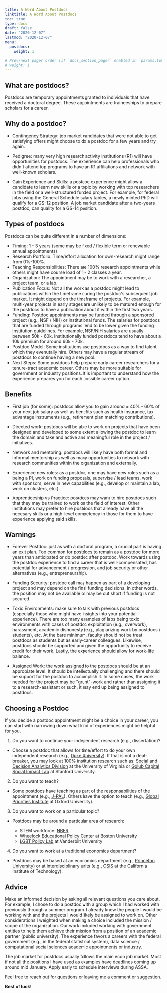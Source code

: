 ```yaml
---
title: A Word About Postdocs
linktitle: A Word About Postdocs
toc: true
type: docs
draft: false
date: "2020-12-07"
lastmod: "2020-12-07"
menu:
  postdocs:
    weight: 1

# Prev/next pager order (if `docs_section_pager` enabled in `params.toml`)
# weight: 1
---
```


## What are postdocs?

Postdocs are temporary appointments granted to individuals that have received a doctoral degree. These appointments are traineeships to prepare scholars for a career. 

## Why do a postdoc?

- Contingency Strategy: job market candidates that were not able to get satisfying offers might choose to do a postdoc for a few years and try again.

- Pedigree: many very high research activity institutions (R1) will have opportunities for postdocs. The experience can help professionals who didn't attend top programs to have an R1 affiliations and network with well-known scholars.

- Gain Experience and Skills: a postdoc experience might allow a candidate to learn new skills or a topic by working with top researchers in the field or a well-structured funded project. For example, for federal jobs using the General Schedule salary tables, a newly minted PhD will qualify for a GS-12 position. A job market candidate after a two-years postdoc, can quality for a GS-14 position.

## Types of postdocs

Postdocs can be quite different in a number of dimensions:

- Timing: 1 - 3 years (some may be fixed / flexible term or renewable annual appointments)
- Research Portfolio: Time/effort allocation for own-research might range from 0%-100%.
- Teaching Responsibilities: There are 100% research appointments while others might have course load of 1 - 2 classes a year.
- Organization:	The appointment may be to work with a researcher, a project team, or a lab. 
- Publication Focus: Not all the work as a postdoc might lead to publications within the timeframe during the postdoc's subsequent job market. It might depend on the timeframe of projects. For example, multi-year projects in early stages are unlikely to be matured enough for the postdocs to have a publication about it within the first two years.
- Funding: Postdoc appointments may be funded through a sponsored project (e.g., NSF / NIH) or institutional funds. The salaries for postdocs that are funded through programs tend to be lower given the funding institution guidelines. For example, NSF/NIH salaries are usually between 50k - 60k. Institutionally funded postdocs tend to have about a 10k premium for around 60k - 70k.
- Postdoc Model: Some institutions use postdocs as a way to find talent which they evenutally hire. Others may have a regular stream of postdocs to continue having a new pool.
- Next Steps: Some postdocs help prepare early career researchers for a tenure-tract academic career. Others may be more suitable for government or industry positions. It is important to understand how the experience prepares you for each possible career option.

## Benefits

- First job (for some): postdocs allow you to gain around ≈ 40% - 60% of your next job salary as well as benefits such as health insurance, tax advantage instruments (e.g., retirement plan matching contributions).

- Directed work: postdocs will be able to work on projects that have been designed and developed to some extent allowing the postdoc to learn the domain and take and active and meaningful role in the project / initiatives.

- Network and mentoring: postdocs will likely have both formal and informal mentorship as well as many opportunities to network with research communities within the organization and externally.

- Experience new roles: as a postdoc, one may have new roles such as a being a PI, work on funding proposals, supervise / lead teams, work with sponsors, serve in new capabilities (e.g., develop or maintain a lab, work on clusters, etc.).

- Apprenticeship vs Practice: postdocs may want to hire postdocs such that they may be trained to work on the field of interest. Other institutions may prefer to hire postdocs that already have all the necesary skills or a high-level competency in those for them to have experience applying said skills.

## Warnings

- Forever Postdoc: just as with a doctoral program, a crucial part is having an exit plan. Too common for postdocs to remain as a postdoc for more years than anticipated or do postdoc after postdoc. Work towards using the postdoc experience to find a career that is well-compensated, has potential for advancement / progression, and job security or other alternatives (e.g., entrepreneurship).

- Funding Security: postdoc call may happen as part of a developing project and may depend on the final funding decisions. In other words, the position may not be available or may be cut short if funding is not secured.

- Toxic Environments: make sure to talk with previous postdocs (especially those who might have insights into your potential experience). There are too many examples of labs being toxic environments with cases of postdoc exploitation (e.g., overwork), harassment, academic dishonesty (e.g., plagiarizing work by postdocs / students), etc. At the bare minimum, faculty should not be treat postdocs as students but as early-career colleagues. Likewise, postdocs should be supported and given the opportunity to receive credit for their work. Lastly, the experience should allow for work-life balance.

- Assigned Work: the work assigned to the postdocs should be at an appropiate level. It should be intellectually challenging and there should be support for the postdoc to accomplish it. In some cases, the work needed for the project may be "grunt"-work and rather than assigning it to a research-assistant or such, it may end up being assigned to postdocs.

## Choosing a Postdoc

If you decide a postdoc appointment might be a choice in your career, you can start with narrowing down what kind of experiences might be helpful for you.

1. Do you want to continue your independent research (e.g., dissertation)?

- Choose a postdoc that allows for time/effort to do your own independent research (e.g., [Duke University](https://academicjobsonline.org/ajo/jobs/17714)). If that is not a deal-breaker, you may look at 100% institution research such as: [Social and Decision Analytics Division](https://www.aeaweb.org/joe/listing.php?JOE_ID=2020-02_111466120) at the University of Virginia or [Golub Capital Social Impact Lab](https://www.gsb.stanford.edu/faculty-research/centers-initiatives/sil) at Stanford University.

2. Do you want to teach?

- Some postdocs have teaching as part of the responsabilities of the appointment (e.g., [J-PAL](https://www.aeaweb.org/joe/listing.php?JOE_ID=2020-02_111465999)). Others have the option to teach (e.g., [Global Priorities Institute](https://www.aeaweb.org/joe/listing.php?JOE_ID=2020-02_111465663) at Oxford University).

3. Do you want to work on a particular topic?

- Postdocs may be around a particular area of research:

  - STEM workforce: [NBER](https://www.aeaweb.org/joe/listing.php?JOE_ID=2020-02_111465328)
  - [Wheelock Educational Policy Center](https://www.aeaweb.org/joe/listing.php?JOE_ID=2020-02_111466193) at Boston University
  - [LGBT Policy Lab](https://www.aeaweb.org/joe/listing.php?JOE_ID=2020-02_111465113) at Vanderbilt University

4. Do you want to work at a traditional economics department?

- Postdocs may be based at an economics department (e.g., [Princeton University](https://www.aeaweb.org/joe/listing.php?JOE_ID=2020-02_111465502)) or at interdisciplinary units (e.g., [CSIS](https://www.aeaweb.org/joe/listing.php?JOE_ID=2020-02_111465743) at the California Institute of Technology).

## Advice

Make an informed decision by asking all relevant questions you care about. For example, I chose to do a postdoc with a group which I had worked with previously through a summer program. I already knew the people I would be working with and the projects I would likely be assigned to work on. Other considerations I weighted when making a choice included the mission / scope of the organization. Our work included working with government entities to help them achieve their mission from a position of an academic partner (public university). The experience favors a careers with the federal government (e.g., in the federal statistical system), data science / computational social sciences academic appointments or industry.

The job market for postdocs usually follows the main econ job market. Most if not all the positions I have used as examples have deadlines coming up around mid January. Apply early to schedule interviews during ASSA.

Feel free to reach out for questions or leaving me a comment or suggestion.

**Best of luck!**

